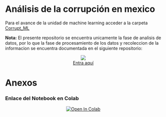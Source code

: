 # Análisis de la corrupción en mexico

Para el avance de la unidad de machine learning acceder a la carpeta [Corrupt_ML](Corrupt_ML)

**Nota:** El presente repositorio se encuentra unicamente la fase de analisis de datos, por lo que la fase de procesamiento de los datos y recoleccion de la informacion se encuentra documentada en el siguiente repositorio:
<div align="center">
<a href="https://github.com/Erick-INCS/Bedu-py" target='_blank'><img src="https://github.com/Erick-INCS/Bedu-py/blob/main/img/github.png?raw=true">
  <br>
  Entra aquí</a>
</div>

# Anexos
### Enlace del Notebook en Colab
<div align="center">
  <p>
    <a href="https://colab.research.google.com/github/Erick-INCS/Corruption-analysis/blob/main/Corrupt_Analysis.ipynb" target="_parent">
      <img alt="Open In Colab" src="https://colab.research.google.com/assets/colab-badge.svg">
    </a>
  </p>
</div>
